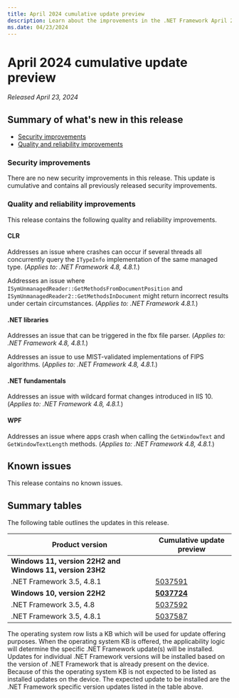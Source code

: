 ```yaml
---
title: April 2024 cumulative update preview
description: Learn about the improvements in the .NET Framework April 2024 cumulative update preview.
ms.date: 04/23/2024
---
```

# April 2024 cumulative update preview

_Released April 23, 2024_

## Summary of what's new in this release

- [Security improvements](#security-improvements)
- [Quality and reliability improvements](#quality-and-reliability-improvements)

### Security improvements

There are no new security improvements in this release. This update is cumulative and contains all previously released security improvements.

### Quality and reliability improvements

This release contains the following quality and reliability improvements.

#### CLR

Addresses an issue where crashes can occur if several threads all concurrently query the `ITypeInfo` implementation of the same managed type. (*Applies to: .NET Framework 4.8, 4.8.1.*)

Addresses an issue where `ISymUnmanagedReader::GetMethodsFromDocumentPosition` and `ISymUnmanagedReader2::GetMethodsInDocument` might return incorrect results under certain circumstances. (*Applies to: .NET Framework 4.8.1.*)

#### .NET libraries

Addresses an issue that can be triggered in the fbx file parser. (*Applies to: .NET Framework 4.8, 4.8.1.*)

Addresses an issue to use MIST-validated implementations of FIPS algorithms. (*Applies to: .NET Framework 4.8, 4.8.1.*)

#### .NET fundamentals

Addresses an issue with wildcard format changes introduced in IIS 10. (*Applies to: .NET Framework 4.8, 4.8.1.*)

#### WPF

Addresses an issue where apps crash when calling the `GetWindowText` and `GetWindowTextLength` methods. (*Applies to: .NET Framework 4.8, 4.8.1.*)

## Known issues

This release contains no known issues.  

## Summary tables

The following table outlines the updates in this release.

| Product version | Cumulative update preview |
| --- | --- |
| **Windows 11, version 22H2 and Windows 11, version 23H2** | |
| .NET Framework 3.5, 4.8.1 | [5037591](https://support.microsoft.com/kb/5037591) |
| **Windows 10, version 22H2** | **[5037724](https://support.microsoft.com/kb/5037724)** |
| .NET Framework 3.5, 4.8 | [5037592](https://support.microsoft.com/kb/5037592) |
| .NET Framework 3.5, 4.8.1 | [5037587](https://support.microsoft.com/kb/5037587) |

The operating system row lists a KB which will be used for update offering purposes. When the operating system KB is offered, the applicability logic will determine the specific .NET Framework update(s) will be installed. Updates for individual .NET Framework versions will be installed based on the version of .NET Framework that is already present on the device. Because of this the operating system KB is not expected to be listed as installed updates on the device. The expected update to be installed are the .NET Framework specific version updates listed in the table above.

